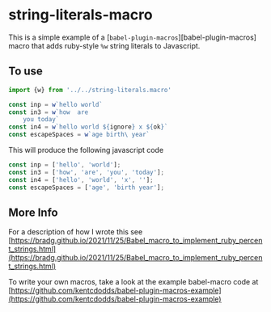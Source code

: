 # string-literals-macro

This is a simple example of a [`babel-plugin-macros`][babel-plugin-macros] macro that adds ruby-style `%w` string literals to Javascript.

## To use

```javascript
import {w} from '../../string-literals.macro'

const inp = w`hello world`
const in3 = w`how  are
    you	today`
const in4 = w`hello world ${ignore} x ${ok}`
const escapeSpaces = w`age birth\ year`
```

This will produce the following javascript code
```javascript
const inp = ['hello', 'world'];
const in3 = ['how', 'are', 'you', 'today'];
const in4 = ['hello', 'world', 'x', ''];
const escapeSpaces = ['age', 'birth year'];
```

## More Info

For a description of how I wrote this see [https://bradg.github.io/2021/11/25/Babel_macro_to_implement_ruby_percent_strings.html](https://bradg.github.io/2021/11/25/Babel_macro_to_implement_ruby_percent_strings.html)

To write your own macros, take a look at the example babel-macro code at [https://github.com/kentcdodds/babel-plugin-macros-example](https://github.com/kentcdodds/babel-plugin-macros-example)
